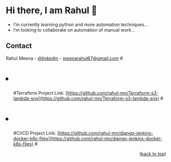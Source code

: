 <h1>Hi there, I am Rahul 👋</h1>



 <ul>
  <li>
I’m currently learning python and more automation techniques...</li>
  <li>
I’m looking to collaborate on automation of manual work...</li>
</ul> 

<!-- CONTACT -->
## Contact

Rahul Meena - [@linkedin](https://www.linkedin.com/in/rahul-m-0ba16487/) - meenarahul67@gmail.com
#<ul>
#  <li>
#Terraform Project Link: [https://github.com/rahul-mn/Terraform-s3-lambda-sns](https://github.com/rahul-mn/Terraform-s3-lambda-sns)
#</li>
#  <li>
#CI/CD Project Link: [https://github.com/rahul-mn/django-jenkins-docker-k8s-files](https://github.com/rahul-mn/django-jenkins-docker-k8s-files)
#</ul> 
<p align="right">(<a href="#top">back to top</a>)</p>

<!---
rahul-mn/rahul-mn is a ✨ special ✨ repository because its `README.md` (this file) appears on your GitHub profile.
You can click the Preview link to take a look at your changes.
--->
